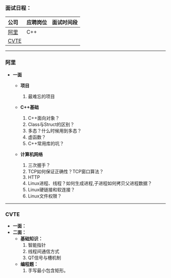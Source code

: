 ### **面试日程：** 

| 公司 | 应聘岗位 |面试时间段 |
| :------------- |:-------------|:-------------|
|[阿里](#ali) | C++ |   |
|[CVTE](#cvte) | |   |

----
### <a id="ali"> 阿里 </a>

- **一面**
    - **项目**
        1. 最难忘的项目

    - **C++基础**
        1. C++面向对象？
        2. Class与Struct的区别？
        3. 多态？什么时候用到多态？
        4. 虚函数？
        5. C++常用库的坑？
    
    - **计算机网络**
        1. 三次握手？
        2. TCP如何保证正确性？TCP窗口算法？
        3. HTTP
        4. Linux进程、线程？如何生成进程,子进程如何拷贝父进程数据？
        5. Linux硬链接和软连接？
        6. Linux文件权限？



----
### <a id="cvte"> CVTE </a>

- **一面：**
- **二面：**
    - **基础知识：**
        1. 智能指针
        2. 线程间通信方式
        3. QT信号与槽机制
    - **编程题：**
        1. 手写最小包含矩形。